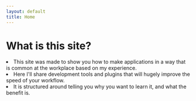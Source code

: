 ```yaml
---
layout: default
title: Home
---
```


<div class="text-center">
  <h1>What is this site?</h1>
  <li>This site was made to show you how to make applications in a way that is common at the workplace based on my experience.</li>
  <li>Here I'll share development tools and plugins that will hugely improve the speed of your workflow.</li>
  <li>It is structured around telling you why you want to learn it, and what the benefit is.</li>
</div>

<!-- <li>Navigation</li>
<li>N00B section</li>
<li>Tools section</li>
<li>Collapseable sidebar</li>
<li>Animations</li>
<i>Folder structure: Root->Subject(Example = Laravel)->Intro->Quickstart</i> -->

